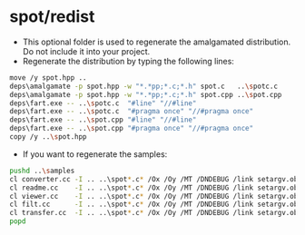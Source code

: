 spot/redist
===========

- This optional folder is used to regenerate the amalgamated distribution. Do not include it into your project.
- Regenerate the distribution by typing the following lines:
```bash
move /y spot.hpp ..
deps\amalgamate -p spot.hpp -w "*.*pp;*.c;*.h" spot.c   ..\spotc.c
deps\amalgamate -p spot.hpp -w "*.*pp;*.c;*.h" spot.cpp ..\spot.cpp
deps\fart.exe -- ..\spotc.c  "#line" "//#line"
deps\fart.exe -- ..\spotc.c  "#pragma once" "//#pragma once"
deps\fart.exe -- ..\spot.cpp "#line" "//#line"
deps\fart.exe -- ..\spot.cpp "#pragma once" "//#pragma once"
copy /y ..\spot.hpp
```

- If you want to regenerate the samples:
```bash
pushd ..\samples
cl converter.cc -I .. ..\spot*.c* /Ox /Oy /MT /DNDEBUG /link setargv.obj
cl readme.cc    -I .. ..\spot*.c* /Ox /Oy /MT /DNDEBUG /link setargv.obj
cl viewer.cc    -I .. ..\spot*.c* /Ox /Oy /MT /DNDEBUG /link setargv.obj
cl filt.cc      -I .. ..\spot*.c* /Ox /Oy /MT /DNDEBUG /link setargv.obj
cl transfer.cc  -I .. ..\spot*.c* /Ox /Oy /MT /DNDEBUG /link setargv.obj
popd
```
